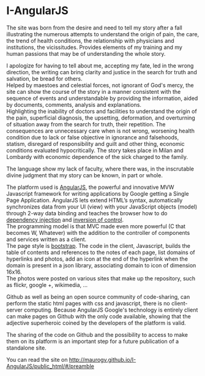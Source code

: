 ﻿I-AngularJS
================

The site was born from the desire and need to tell my story after a fall illustrating the numerous attempts to understand the origin of pain, the care, the trend of health conditions, the relationship with physicians and institutions, the vicissitudes. Provides elements of my training and my human passions that may be of understanding the whole story.



I apologize for having to tell about me, accepting my fate, led in the wrong direction, the writing can bring clarity and justice in the search for truth and salvation, be bread for others.  
Helped by maestoes and celestial forces, not ignorant of God's mercy, the site can show the course of the story in a manner consistent with the sequence of events and understandable by providing the information, aided by documents, comments, analysis and explanations.  
Highlighting the inability of doctors and facilities to understand the origin of the pain, superficial diagnosis, the upsetting, deformation, and overturning of situation away from the search for truth, their repetition. The consequences are unnecessary care when is not wrong, worsening health condition due to lack or false objective in ignorance and falsehoods, statism, disregard of responsibility and guilt and other thing, economic conditions evaluated hypocritically. The story takes place in Milan and Lombardy with economic dependence of the sick charged to the family.  

The language show my lack of faculty, where there was, in the inscrutable divine judgment that my story can be known, in part or whole.

The platform used is [AngularJS](https://angularjs.org/), the powerful and innovative MVW Javascript framework for writing applications by Google getting a Single Page Application. AngularJS lets extend HTML’s syntax, automatically synchronizes data from your UI (view) with your JavaScript objects (model) through 2-way data binding and teaches the browser how to do [dependency injection](http://en.wikipedia.org/wiki/Dependency_injection) and [inversion of control](http://en.wikipedia.org/wiki/Inversion_of_control).  
The programming model is that MVC made even more powerful (C that becomes W, Whatever) with the addition to the controller of components and services written as a client.  
The page style is [bootstrap](http://getbootstrap.com/). The code in the client, Javascript, builds the table of contents and references to the notes of each page, list domains of hyperlinks and photos, add an icon at the end of the hyperlink when the domain is present in a json library, associating domain to icon of dimension 16x16.  
The photos were posted on various sites that make up the repository, such as flickr, google +, wikimedia, ...

Github as well as being an open source community of code-sharing, can perform the static html pages with css and javascript, there is no client-server computing. Because AngularJS Google's technology is entirely client can make pages on Github with the only code available, showing that the adjective superheroic coined by the developers of the platform is valid.

The sharing of the code on Github and the possibility to access to make them on its platform is an important step for a future publication of a standalone site.

You can read the site on http://maurogv.github.io/I-AngularJS/public_html/#/preamble
